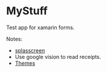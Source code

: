 # MyStuff
Test app for xamarin forms. 

Notes:
- [splasscreen](https://xamarinhelp.com/creating-splash-screen-xamarin-forms/) 
- Use google vision to read receipts. 
- [Themes](https://developer.xamarin.com/guides/xamarin-forms/user-interface/themes/#builtin)